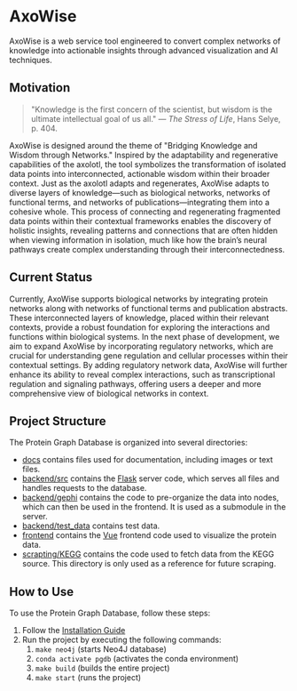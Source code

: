 # AxoWise

AxoWise is a web service tool engineered to convert complex networks of knowledge into actionable insights through advanced visualization and AI techniques.

## Motivation

> "Knowledge is the first concern of the scientist, but wisdom is the ultimate intellectual goal of us all." — *The Stress of Life*, Hans Selye, p. 404.

AxoWise is designed around the theme of "Bridging Knowledge and Wisdom through Networks." Inspired by the adaptability and regenerative capabilities of the axolotl, the tool symbolizes the transformation of isolated data points into interconnected, actionable wisdom within their broader context. Just as the axolotl adapts and regenerates, AxoWise adapts to diverse layers of knowledge—such as biological networks, networks of functional terms, and networks of publications—integrating them into a cohesive whole. This process of connecting and regenerating fragmented data points within their contextual frameworks enables the discovery of holistic insights, revealing patterns and connections that are often hidden when viewing information in isolation, much like how the brain’s neural pathways create complex understanding through their interconnectedness.

## Current Status

Currently, AxoWise supports biological networks by integrating protein networks along with networks of functional terms and publication abstracts. These interconnected layers of knowledge, placed within their relevant contexts, provide a robust foundation for exploring the interactions and functions within biological systems. In the next phase of development, we aim to expand AxoWise by incorporating regulatory networks, which are crucial for understanding gene regulation and cellular processes within their contextual settings. By adding regulatory network data, AxoWise will further enhance its ability to reveal complex interactions, such as transcriptional regulation and signaling pathways, offering users a deeper and more comprehensive view of biological networks in context.




## Project Structure
The Protein Graph Database is organized into several directories:

- [docs](docs) contains files used for documentation, including images or text files.
- [backend/src](backend/src) contains the [Flask](https://flask.palletsprojects.com/en/2.2.x/) server code,
  which serves all files and handles requests to the database.
- [backend/gephi](backend/gephi) contains the code to pre-organize the data into nodes,
  which can then be used in the frontend. It is used as a submodule in the server.
- [backend/test_data](backend/test_data) contains test data.
- [frontend](frontend) contains the [Vue](https://vuejs.org/) frontend code used to visualize the protein data.
- [scrapting/KEGG](scraping/KEGG) contains the code used to fetch data from the KEGG source. This directory is only used as a reference for future scraping.
## How to Use
To use the Protein Graph Database, follow these steps:

1. Follow the [Installation Guide](docs/Installation.md)
2. Run the project by executing the following commands:
   1. ```make neo4j``` (starts Neo4J database)
   2. ```conda activate pgdb``` (activates the conda environment)
   3. ```make build``` (builds the entire project)
   4. ```make start``` (runs the project)
